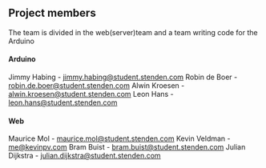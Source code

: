 ## Project members
The team is divided in the web(server)team and a team writing code for the Arduino
#### Arduino
Jimmy Habing - jimmy.habing@student.stenden.com
Robin de Boer - robin.de.boer@student.stenden.com
Alwin Kroesen - alwin.kroesen@student.stenden.com
Leon Hans - leon.hans@student.stenden.com

#### Web
Maurice Mol - maurice.mol@student.stenden.com
Kevin Veldman - me@kevinpv.com
Bram Buist - bram.buist@student.stenden.com
Julian Dijkstra - julian.dijkstra@student.stenden.com
